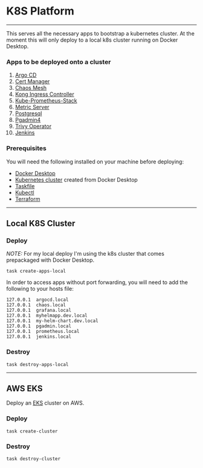 # K8S Platform
___

This serves all the necessary apps to bootstrap a kubernetes cluster. At the moment this will only deploy to a local k8s cluster running on Docker Desktop.

### Apps to be deployed onto a cluster
1. [Argo CD](https://argo-cd.readthedocs.io/en/stable/)
2. [Cert Manager](https://cert-manager.io/)
3. [Chaos Mesh](https://chaos-mesh.org/)
4. [Kong Ingress Controller](https://docs.konghq.com/kubernetes-ingress-controller/latest/)
5. [Kube-Prometheus-Stack](https://github.com/prometheus-community/helm-charts/tree/main/charts/kube-prometheus-stack)
6. [Metric Server](https://github.com/kubernetes-sigs/metrics-server)
7. [Postgresql](https://github.com/bitnami/charts/tree/main/bitnami/postgresql)
8. [Pgadmin4](https://hub.docker.com/r/dpage/pgadmin4/)
9. [Trivy Operator](https://github.com/aquasecurity/trivy-operator)
10. [Jenkins](https://github.com/jenkinsci/helm-charts)

### Prerequisites
You will need the following installed on your machine before deploying:
- [Docker Desktop](https://www.docker.com/products/docker-desktop/)
- [Kubernetes cluster](https://docs.docker.com/desktop/kubernetes/) created from Docker Desktop 
- [Taskfile](https://taskfile.dev/)
- [Kubectl](https://kubernetes.io/docs/tasks/tools/)
- [Terraform](https://developer.hashicorp.com/terraform/install)

---
## Local K8S Cluster

### Deploy
*NOTE:* For my local deploy I'm using the k8s cluster that comes prepackaged with Docker Desktop.
```shell
task create-apps-local
```

In order to access apps without port forwarding, you will need to add the following to your hosts file:
```shell
127.0.0.1  argocd.local
127.0.0.1  chaos.local
127.0.0.1  grafana.local
127.0.0.1  myhelmapp.dev.local
127.0.0.1  my-helm-chart.dev.local
127.0.0.1  pgadmin.local
127.0.0.1  prometheus.local
127.0.0.1  jenkins.local
```

### Destroy
```shell
task destroy-apps-local
```

---
## AWS EKS
Deploy an [EKS](https://aws.amazon.com/eks/) cluster on AWS.
### Deploy
```shell
task create-cluster
```

### Destroy
```shell
task destroy-cluster
```